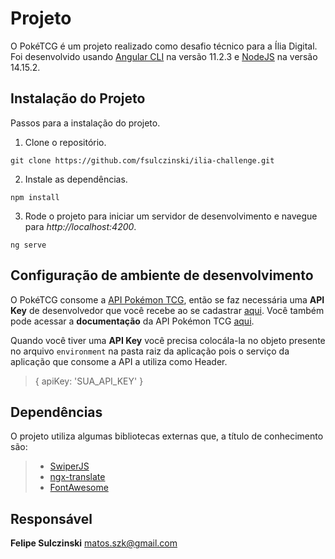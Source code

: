 # Projeto
O PokéTCG é um projeto realizado como desafio técnico para a Ília Digital.
Foi desenvolvido usando [Angular CLI](https://github.com/angular/angular-cli) na versão 11.2.3 e [NodeJS](https://nodejs.org) na versão 14.15.2.

## Instalação do Projeto
Passos para a instalação do projeto.

 1. Clone o repositório.

`git clone https://github.com/fsulczinski/ilia-challenge.git`

 2. Instale as dependências.

 `npm install`

 3. Rode o projeto para iniciar um servidor de desenvolvimento e navegue para *http://localhost:4200*.

 `ng serve`

## Configuração de ambiente de desenvolvimento
O PokéTCG consome a [API Pokémon TCG](https://pokemontcg.io), então se faz necessária uma **API Key** de desenvolvedor que você recebe ao se cadastrar [aqui](https://dev.pokemontcg.io/). Você também pode acessar a **documentação** da API Pokémon TCG [aqui](https://docs.pokemontcg.io/).

Quando você tiver uma **API Key** você precisa colocála-la no objeto presente no arquivo `environment` na pasta raiz da aplicação pois o serviço da aplicação que consome a API a utiliza como Header.

> { apiKey: 'SUA_API_KEY' }

## Dependências

O projeto utiliza algumas bibliotecas externas que, a título de conhecimento são:

> - [SwiperJS](https://swiperjs.com/)
> - [ngx-translate](https://github.com/ngx-translate/core)
> - [FontAwesome](https://fontawesome.com/)

## Responsável
**Felipe Sulczinski**
matos.szk@gmail.com
